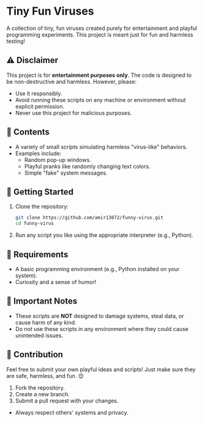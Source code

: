 # Tiny Fun Viruses

A collection of tiny, fun viruses created purely for entertainment and playful programming experiments. This project is meant just for fun and harmless testing!

## ⚠️ Disclaimer

This project is for **entertainment purposes only**. The code is designed to be non-destructive and harmless. However, please:

- Use it responsibly.
- Avoid running these scripts on any machine or environment without explicit permission.
- Never use this project for malicious purposes.

## 📂 Contents

- A variety of small scripts simulating harmless "virus-like" behaviors.
- Examples include:
  - Random pop-up windows.
  - Playful pranks like randomly changing text colors.
  - Simple "fake" system messages.

## 🚀 Getting Started

1. Clone the repository:
   ```bash
   git clone https://github.com/amir13872/funny-virus.git
   cd funny-virus
   ```

2. Run any script you like using the appropriate interpreter (e.g., Python).

## 🔧 Requirements

- A basic programming environment (e.g., Python installed on your system).
- Curiosity and a sense of humor!

## 📢 Important Notes
- These scripts are **NOT** designed to damage systems, steal data, or cause harm of any kind.
- Do not use these scripts in any environment where they could cause unintended issues.

## 🤝 Contribution
Feel free to submit your own playful ideas and scripts! Just make sure they are safe, harmless, and fun. 😊

1. Fork the repository.
2. Create a new branch.
3. Submit a pull request with your changes.


- Always respect others' systems and privacy.
